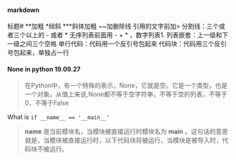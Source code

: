 #### markdown
标题#
**加粗
*倾斜
***斜体加粗
~~加删除线
引用的文字前加>
分割线：三个或者三个以上的 - 或者 * 
无序列表前面用 - + * ，数字列表1.
列表嵌套：上一级和下一级之间三个空格
单行代码：代码用一个反引号包起来
代码块：代码用三个反引号包起来，单独占一行

#### None in python 19.09.27
>在Python中，有一个特殊的表示，None，它就是空。它是一个类型，也是一个对象。从值上来说,None都不等于空字符串，不等于空的列表，不等于0，不等于False

What is `if __name__ == '__main__'`
> __name__ 是当前模块名，当模块被直接运行时模块名为 __main__ 。这句话的意思就是，当模块被直接运行时，以下代码块将被运行，当模块是被导入时，代码块不被运行。